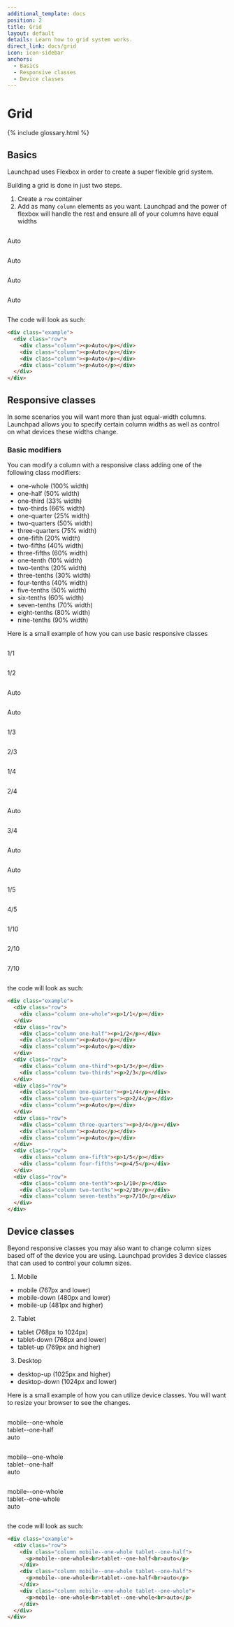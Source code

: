 ```yaml
---
additional_template: docs
position: 2
title: Grid
layout: default
details: Learn how to grid system works.
direct_link: docs/grid
icon: icon-sidebar
anchors:
  - Basics
  - Responsive classes
  - Device classes
---
```


# Grid

{% include glossary.html %}

## Basics
Launchpad uses Flexbox in order to create a super flexible grid system.

Building a grid is done in just two steps.
1. Create a `row` container
2. Add as many `column` elements as you want.
Launchpad and the power of flexbox will handle the rest and ensure all of your columns have equal widths

<div class="example">
  <div class="row">
    <div class="column"><p>Auto</p></div>
    <div class="column"><p>Auto</p></div>
    <div class="column"><p>Auto</p></div>
    <div class="column"><p>Auto</p></div>
  </div>
</div>

The code will look as such:

```html
<div class="example">
  <div class="row">
    <div class="column"><p>Auto</p></div>
    <div class="column"><p>Auto</p></div>
    <div class="column"><p>Auto</p></div>
    <div class="column"><p>Auto</p></div>
  </div>
</div>
```

## Responsive classes

In some scenarios you will want more than just equal-width columns. Launchpad allows you to specify certain column widths as well as control on what devices these widths change.

### Basic modifiers

You can modify a column with a responsive class adding one of the following class modifiers:
* one-whole (100% width)
* one-half (50% width)
* one-third (33% width)
* two-thirds (66% width)
* one-quarter (25% width)
* two-quarters (50% width)
* three-quarters (75% width)
* one-fifth (20% width)
* two-fifths (40% width)
* three-fifths (60% width)
* one-tenth (10% width)
* two-tenths (20% width)
* three-tenths (30% width)
* four-tenths (40% width)
* five-tenths (50% width)
* six-tenths (60% width)
* seven-tenths (70% width)
* eight-tenths (80% width)
* nine-tenths (90% width)

Here is a small example of how you can use basic responsive classes

<div class="example">
  <div class="row">
    <div class="column one-whole"><p>1/1</p></div>
  </div>
  <div class="row">
    <div class="column one-half"><p>1/2</p></div>
    <div class="column"><p>Auto</p></div>
    <div class="column"><p>Auto</p></div>
  </div>
  <div class="row">
    <div class="column one-third"><p>1/3</p></div>
    <div class="column two-thirds"><p>2/3</p></div>
  </div>
  <div class="row">
    <div class="column one-quarter"><p>1/4</p></div>
    <div class="column two-quarters"><p>2/4</p></div>
    <div class="column"><p>Auto</p></div>
  </div>
  <div class="row">
    <div class="column three-quarters"><p>3/4</p></div>
    <div class="column"><p>Auto</p></div>
    <div class="column"><p>Auto</p></div>
  </div>
  <div class="row">
    <div class="column one-fifth"><p>1/5</p></div>
    <div class="column four-fifths"><p>4/5</p></div>
  </div>
  <div class="row">
    <div class="column one-tenth"><p>1/10</p></div>
    <div class="column two-tenths"><p>2/10</p></div>
    <div class="column seven-tenths"><p>7/10</p></div>
  </div>
</div>

the code will look as such:

```html
<div class="example">
  <div class="row">
    <div class="column one-whole"><p>1/1</p></div>
  </div>
  <div class="row">
    <div class="column one-half"><p>1/2</p></div>
    <div class="column"><p>Auto</p></div>
    <div class="column"><p>Auto</p></div>
  </div>
  <div class="row">
    <div class="column one-third"><p>1/3</p></div>
    <div class="column two-thirds"><p>2/3</p></div>
  </div>
  <div class="row">
    <div class="column one-quarter"><p>1/4</p></div>
    <div class="column two-quarters"><p>2/4</p></div>
    <div class="column"><p>Auto</p></div>
  </div>
  <div class="row">
    <div class="column three-quarters"><p>3/4</p></div>
    <div class="column"><p>Auto</p></div>
    <div class="column"><p>Auto</p></div>
  </div>
  <div class="row">
    <div class="column one-fifth"><p>1/5</p></div>
    <div class="column four-fifths"><p>4/5</p></div>
  </div>
  <div class="row">
    <div class="column one-tenth"><p>1/10</p></div>
    <div class="column two-tenths"><p>2/10</p></div>
    <div class="column seven-tenths"><p>7/10</p></div>
  </div>
</div>
```

## Device classes

Beyond responsive classes you may also want to change column sizes based off of the device you are using. Launchpad provides 3 device classes that can used to control your column sizes.

1. Mobile
  * mobile (767px and lower)
  * mobile-down (480px and lower)
  * mobile-up (481px and higher)
2. Tablet
  * tablet (768px to 1024px)
  * tablet-down (768px and lower)
  * tablet-up (769px and higher)
3. Desktop
  * desktop-up (1025px and higher)
  * desktop-down (1024px and lower)

Here is a small example of how you can utilize device classes. You will want to resize your browser to see the changes.

<div class="example">
  <div class="row">
    <div class="column mobile--one-whole tablet--one-half">
      <p>mobile--one-whole<br>tablet--one-half<br>auto</p>
    </div>
    <div class="column mobile--one-whole tablet--one-half">
      <p>mobile--one-whole<br>tablet--one-half<br>auto</p>
    </div>
    <div class="column mobile--one-whole tablet--one-whole">
      <p>mobile--one-whole<br>tablet--one-whole<br>auto</p>
    </div>
  </div>
</div>

the code will look as such:

```html
<div class="example">
  <div class="row">
    <div class="column mobile--one-whole tablet--one-half">
      <p>mobile--one-whole<br>tablet--one-half<br>auto</p>
    </div>
    <div class="column mobile--one-whole tablet--one-half">
      <p>mobile--one-whole<br>tablet--one-half<br>auto</p>
    </div>
    <div class="column mobile--one-whole tablet--one-whole">
      <p>mobile--one-whole<br>tablet--one-whole<br>auto</p>
    </div>
  </div>
</div>
```
<br>


